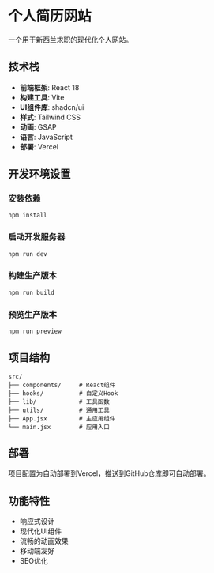 # 个人简历网站

一个用于新西兰求职的现代化个人网站。

## 技术栈

- **前端框架**: React 18
- **构建工具**: Vite
- **UI组件库**: shadcn/ui
- **样式**: Tailwind CSS
- **动画**: GSAP
- **语言**: JavaScript
- **部署**: Vercel

## 开发环境设置

### 安装依赖
```bash
npm install
```

### 启动开发服务器
```bash
npm run dev
```

### 构建生产版本
```bash
npm run build
```

### 预览生产版本
```bash
npm run preview
```

## 项目结构

```
src/
├── components/     # React组件
├── hooks/          # 自定义Hook
├── lib/            # 工具函数
├── utils/          # 通用工具
├── App.jsx         # 主应用组件
└── main.jsx        # 应用入口
```

## 部署

项目配置为自动部署到Vercel，推送到GitHub仓库即可自动部署。

## 功能特性

- 响应式设计
- 现代化UI组件
- 流畅的动画效果
- 移动端友好
- SEO优化